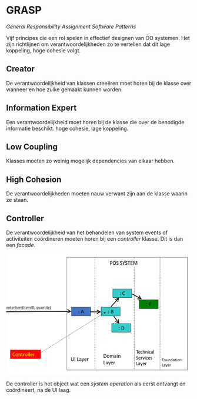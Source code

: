 # GRASP
_General Responsibility Assignment Software Patterns_

Vijf principes die een rol spelen in effectief designen van OO systemen. Het zijn richtlijnen om verantwoordelijkheden
zo te vertellen dat dit lage koppeling, hoge cohesie volgt.

## Creator
De verantwoordelijkheid van klassen creeëren moet horen bij de klasse over wanneer en hoe zulke gemaakt kunnen worden.

## Information Expert
Een verantwoordelijkheid moet horen bij de klasse die over de benodigde informatie beschikt. hoge cohesie, lage koppeling.

## Low Coupling
Klasses moeten zo weinig mogelijk dependencies van elkaar hebben. 

## High Cohesion
De verantwoordelijkheden moeten nauw verwant zijn aan de klasse waarin ze staan.

## Controller
De verantwoordelijkheid van het behandelen van system events of activiteiten coördineren moeten horen bij een _controller_
klasse. Dit is dan een _facade_.

![](assets/controller.png)

De controller is het object wat een _system operation_ als eerst ontvangt en coördineert, na de UI laag.